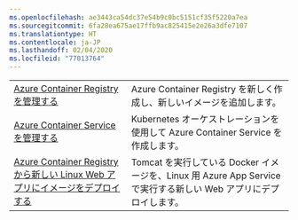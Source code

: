 ```yaml
---
ms.openlocfilehash: ae3443ca54dc37e54b9c0bc5151cf35f5220a7ea
ms.sourcegitcommit: 6fa28ea675ae17ffb9ac825415e2e26a3dfe7107
ms.translationtype: HT
ms.contentlocale: ja-JP
ms.lasthandoff: 02/04/2020
ms.locfileid: "77013764"
---
```

|  |  |
|---------|---------|
| [Azure Container Registry を管理する][1] | Azure Container Registry を新しく作成し、新しいイメージを追加します。 | 
| [Azure Container Service を管理する][2] | Kubernetes オーケストレーションを使用して Azure Container Service を作成します。 | 
| [Azure Container Registry から新しい Linux Web アプリにイメージをデプロイする][3] | Tomcat を実行している Docker イメージを、Linux 用 Azure App Service で実行する新しい Web アプリにデプロイします。 | 

[1]: https://github.com/Azure-Samples/acr-java-manage-azure-container-registry/
[2]: https://azure.microsoft.com/resources/samples/acs-java-manage-azure-container-service-with-kubernetes-orchestrator/
[3]: https://github.com/Azure-Samples/app-service-java-deploy-image-from-acr-to-linux/
